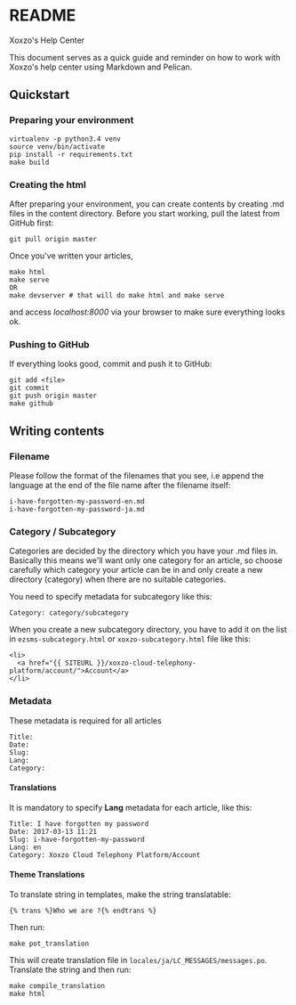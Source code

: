 # README
Xoxzo's Help Center

This document serves as a quick guide and reminder on how to work with Xoxzo's
help center using Markdown and Pelican.

## Quickstart

### Preparing your environment

    virtualenv -p python3.4 venv
    source venv/bin/activate
    pip install -r requirements.txt
    make build

### Creating the html

After preparing your environment, you can create contents by creating .md files
in the content directory. Before you start working, pull the latest from GitHub
first:

    git pull origin master

Once you've written your articles,

    make html
    make serve
    OR 
    make devserver # that will do make html and make serve

and access *localhost:8000* via your browser to make sure everything looks ok.

### Pushing to GitHub

If everything looks good, commit and push it to GitHub:

    git add <file>
    git commit
    git push origin master
    make github

## Writing contents

### Filename

Please follow the format of the filenames that you see, i.e append the language
at the end of the file name after the filename itself:

    i-have-forgotten-my-password-en.md
    i-have-forgotten-my-password-ja.md

### Category / Subcategory

Categories are decided by the directory which you have your .md files in. Basically
this means we'll want only one category for an article, so choose carefully
which category your article can be in and only create a new directory (category)
when there are no suitable categories.

You need to specify metadata for subcategory like this:

    Category: category/subcategory

When you create a new subcategory directory, you have to add it on the list in `ezsms-subcategory.html` or `xoxzo-subcategory.html` file like this:

    <li>
      <a href="{{ SITEURL }}/xoxzo-cloud-telephony-platform/account/">Account</a>
    </li>

### Metadata

These metadata is required for all articles

    Title: 
    Date: 
    Slug:
    Lang:
    Category:

#### Translations

It is mandatory to specify **Lang** metadata for each article,
like this:

    Title: I have forgotten my password
    Date: 2017-03-13 11:21
    Slug: i-have-forgotten-my-password
    Lang: en
    Category: Xoxzo Cloud Telephony Platform/Account

#### Theme Translations
To translate string in templates, make the string translatable:

    {% trans %}Who we are ?{% endtrans %}

Then run:

    make pot_translation

This will create translation file in `locales/ja/LC_MESSAGES/messages.po`. Translate
the string and then run:
    
    make compile_translation
    make html
